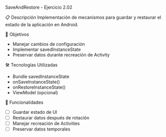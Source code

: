 SaveAndRestore - Ejercicio 2.02

📋 Descripción
Implementación de mecanismos para guardar y restaurar el estado de la aplicación en Android.

🎯 Objetivos
- Manejar cambios de configuración
- Implementar savedInstanceState
- Preservar datos durante recreación de Activity

🛠 Tecnologías Utilizadas
- Bundle savedInstanceState
- onSaveInstanceState()
- onRestoreInstanceState()
- ViewModel (opcional)

🚀 Funcionalidades
- [ ] Guardar estado de UI
- [ ] Restaurar datos después de rotación
- [ ] Manejar recreación de Activities
- [ ] Preservar datos temporales

